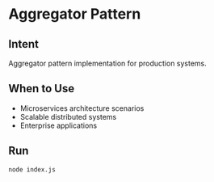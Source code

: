 # Aggregator Pattern

## Intent
Aggregator pattern implementation for production systems.

## When to Use
- Microservices architecture scenarios
- Scalable distributed systems
- Enterprise applications

## Run
```bash
node index.js
```
